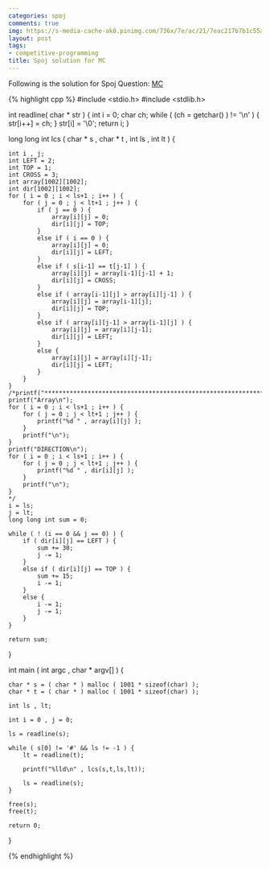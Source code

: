```yaml
---
categories: spoj
comments: true
img: https://s-media-cache-ak0.pinimg.com/736x/7e/ac/21/7eac217b7b1c55ab7fd56758e4e181be.jpg
layout: post
tags:
- competitive-programming
title: Spoj solution for MC
---
```


Following is the solution for Spoj Question: [MC](http://www.spoj.com/problems/MC/)

{% highlight cpp %}
#include <stdio.h>
#include <stdlib.h>

int readline( char * str ) {
	int i = 0;
	char ch;
	while ( (ch = getchar() ) != '\n' ) {
		str[i++] = ch;
	}
	str[i] = '\0';
	return i;
}

long long int lcs ( char * s , char * t , int ls , int lt ) {

	int i , j;
	int LEFT = 2;
	int TOP = 1;
	int CROSS = 3;
	int array[1002][1002];
	int dir[1002][1002];
	for ( i = 0 ; i < ls+1 ; i++ ) {
		for ( j = 0 ; j < lt+1 ; j++ ) {
			if ( j == 0 ) {
				array[i][j] = 0;
				dir[i][j] = TOP;
			}
			else if ( i == 0 ) {
				array[i][j] = 0;
				dir[i][j] = LEFT;
			}
			else if ( s[i-1] == t[j-1] ) {
				array[i][j] = array[i-1][j-1] + 1;
				dir[i][j] = CROSS;
			}
			else if ( array[i-1][j] > array[i][j-1] ) {
				array[i][j] = array[i-1][j];
				dir[i][j] = TOP;
			}
			else if ( array[i][j-1] > array[i-1][j] ) {
				array[i][j] = array[i][j-1];
				dir[i][j] = LEFT;
			}
			else {
				array[i][j] = array[i][j-1];
				dir[i][j] = LEFT;
			}
		}
	}
	/*printf("***************************************************************\n");
	printf("Array\n");
	for ( i = 0 ; i < ls+1 ; i++ ) {
		for ( j = 0 ; j < lt+1 ; j++ ) {
			printf("%d " , array[i][j] );
		}
		printf("\n");
	}
	printf("DIRECTION\n");
	for ( i = 0 ; i < ls+1 ; i++ ) {
		for ( j = 0 ; j < lt+1 ; j++ ) {
			printf("%d " , dir[i][j] );
		}
		printf("\n");
	}
	*/
	i = ls;
	j = lt;
	long long int sum = 0;

	while ( ! (i == 0 && j == 0) ) {
		if ( dir[i][j] == LEFT ) {
			sum += 30;
			j -= 1;
		}
		else if ( dir[i][j] == TOP ) {
			sum += 15;
			i -= 1;
		}
		else {
			i -= 1;
			j -= 1;
		}
	}

	return sum;
}

int main ( int argc , char * argv[] ) {

	char * s = ( char * ) malloc ( 1001 * sizeof(char) );
	char * t = ( char * ) malloc ( 1001 * sizeof(char) );

	int ls , lt;

	int i = 0 , j = 0;

	ls = readline(s);

	while ( s[0] != '#' && ls != -1 ) {
		lt = readline(t);

		printf("%lld\n" , lcs(s,t,ls,lt));

		ls = readline(s);
	}

	free(s);
	free(t);

	return 0;
}

{% endhighlight %}